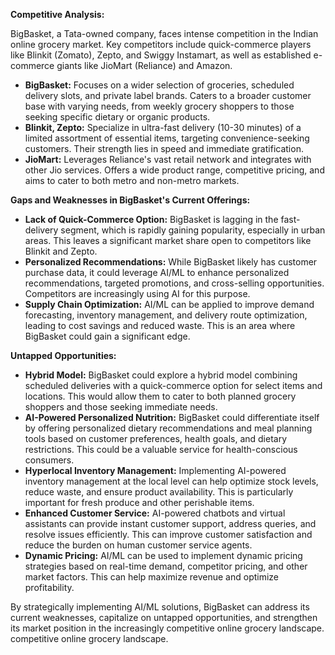 **Competitive Analysis:**

BigBasket, a Tata-owned company, faces intense competition in the Indian online grocery market. Key competitors include quick-commerce players like Blinkit (Zomato), Zepto, and Swiggy Instamart, as well as established e-commerce giants like JioMart (Reliance) and Amazon.  

* **BigBasket:** Focuses on a wider selection of groceries, scheduled delivery slots, and private label brands. Caters to a broader customer base with varying needs, from weekly grocery shoppers to those seeking specific dietary or organic products.  
* **Blinkit, Zepto:** Specialize in ultra-fast delivery (10-30 minutes) of a limited assortment of essential items, targeting convenience-seeking customers.  Their strength lies in speed and immediate gratification.
* **JioMart:** Leverages Reliance's vast retail network and integrates with other Jio services. Offers a wide product range, competitive pricing, and aims to cater to both metro and non-metro markets.

**Gaps and Weaknesses in BigBasket's Current Offerings:**

* **Lack of Quick-Commerce Option:** BigBasket is lagging in the fast-delivery segment, which is rapidly gaining popularity, especially in urban areas.  This leaves a significant market share open to competitors like Blinkit and Zepto.
* **Personalized Recommendations:** While BigBasket likely has customer purchase data, it could leverage AI/ML to enhance personalized recommendations, targeted promotions, and cross-selling opportunities.  Competitors are increasingly using AI for this purpose.
* **Supply Chain Optimization:** AI/ML can be applied to improve demand forecasting, inventory management, and delivery route optimization, leading to cost savings and reduced waste. This is an area where BigBasket could gain a significant edge.


**Untapped Opportunities:**

* **Hybrid Model:** BigBasket could explore a hybrid model combining scheduled deliveries with a quick-commerce option for select items and locations. This would allow them to cater to both planned grocery shoppers and those seeking immediate needs.
* **AI-Powered Personalized Nutrition:** BigBasket could differentiate itself by offering personalized dietary recommendations and meal planning tools based on customer preferences, health goals, and dietary restrictions. This could be a valuable service for health-conscious consumers.
* **Hyperlocal Inventory Management:** Implementing AI-powered inventory management at the local level can help optimize stock levels, reduce waste, and ensure product availability. This is particularly important for fresh produce and other perishable items.
* **Enhanced Customer Service:** AI-powered chatbots and virtual assistants can provide instant customer support, address queries, and resolve issues efficiently. This can improve customer satisfaction and reduce the burden on human customer service agents.
* **Dynamic Pricing:** AI/ML can be used to implement dynamic pricing strategies based on real-time demand, competitor pricing, and other market factors. This can help maximize revenue and optimize profitability.


By strategically implementing AI/ML solutions, BigBasket can address its current weaknesses, capitalize on untapped opportunities, and strengthen its market position in the increasingly competitive online grocery landscape.
 competitive online grocery landscape.